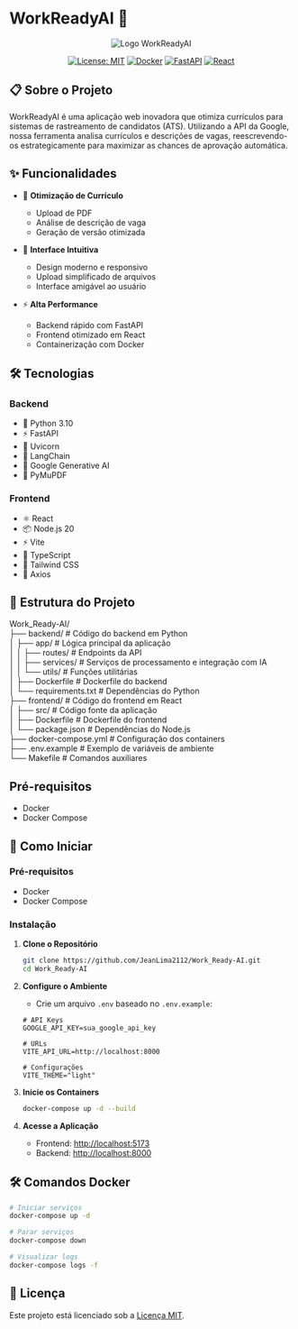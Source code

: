 # WorkReadyAI 🚀

<div align="center">

![Logo WorkReadyAI](public/logos/logo.png)

[![License: MIT](https://img.shields.io/badge/License-MIT-yellow.svg)](https://opensource.org/licenses/MIT)
[![Docker](https://img.shields.io/badge/Docker-Enabled-blue.svg)](https://www.docker.com/)
[![FastAPI](https://img.shields.io/badge/FastAPI-Ready-green.svg)](https://fastapi.tiangolo.com/)
[![React](https://img.shields.io/badge/React-Powered-blue.svg)](https://reactjs.org/)

</div>

## 📋 Sobre o Projeto

WorkReadyAI é uma aplicação web inovadora que otimiza currículos para sistemas de rastreamento de candidatos (ATS). Utilizando a API da Google, nossa ferramenta analisa currículos e descrições de vagas, reescrevendo-os estrategicamente para maximizar as chances de aprovação automática.

## ✨ Funcionalidades

- 📄 **Otimização de Currículo**
  - Upload de PDF
  - Análise de descrição de vaga
  - Geração de versão otimizada
  
- 🎯 **Interface Intuitiva**
  - Design moderno e responsivo
  - Upload simplificado de arquivos
  - Interface amigável ao usuário

- ⚡ **Alta Performance**
  - Backend rápido com FastAPI
  - Frontend otimizado em React
  - Containerização com Docker

## 🛠️ Tecnologias

### Backend
- 🐍 Python 3.10
- ⚡ FastAPI
- 🚀 Uvicorn
- 🔗 LangChain
- 🤖 Google Generative AI
- 📑 PyMuPDF

### Frontend
- ⚛️ React
- 📦 Node.js 20
- ⚡ Vite
- 🔷 TypeScript
- 🎨 Tailwind CSS
- 🔄 Axios

## 📁 Estrutura do Projeto

Work_Ready-AI/  
├── backend/             # Código do backend em Python  
│   ├── app/             # Lógica principal da aplicação  
│   │   ├── routes/      # Endpoints da API  
│   │   ├── services/    # Serviços de processamento e integração com IA  
│   │   └── utils/       # Funções utilitárias  
│   ├── Dockerfile       # Dockerfile do backend  
│   └── requirements.txt # Dependências do Python  
├── frontend/            # Código do frontend em React  
│   ├── src/             # Código fonte da aplicação  
│   ├── Dockerfile       # Dockerfile do frontend  
│   └── package.json     # Dependências do Node.js  
├── docker-compose.yml   # Configuração dos containers  
├── .env.example         # Exemplo de variáveis de ambiente  
└── Makefile             # Comandos auxiliares  

## Pré-requisitos
- Docker
- Docker Compose

## 🚀 Como Iniciar

### Pré-requisitos

- Docker
- Docker Compose

### Instalação

1. **Clone o Repositório**
   ```bash
   git clone https://github.com/JeanLima2112/Work_Ready-AI.git
   cd Work_Ready-AI
   ```

2. **Configure o Ambiente**
   - Crie um arquivo `.env` baseado no `.env.example`:
   ```env
   # API Keys
   GOOGLE_API_KEY=sua_google_api_key

   # URLs
   VITE_API_URL=http://localhost:8000

   # Configurações
   VITE_THEME="light"
   ```

3. **Inicie os Containers**
   ```bash
   docker-compose up -d --build
   ```

4. **Acesse a Aplicação**
   - Frontend: [http://localhost:5173](http://localhost:5173)
   - Backend: [http://localhost:8000](http://localhost:8000)

## 🛠️ Comandos Docker

```bash
# Iniciar serviços
docker-compose up -d

# Parar serviços
docker-compose down

# Visualizar logs
docker-compose logs -f
```

## 📝 Licença

Este projeto está licenciado sob a [Licença MIT](LICENSE).